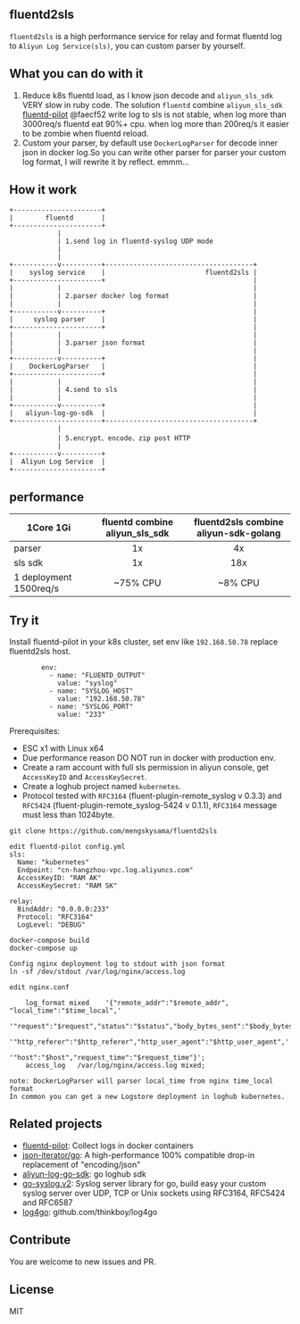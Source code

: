 ## fluentd2sls

`fluentd2sls` is a high performance service for relay and format fluentd log to `Aliyun Log Service(sls)`, you can custom parser by yourself.


## What you can do with it

1. Reduce k8s fluentd load, as I know json decode and `aliyun_sls_sdk` VERY slow in ruby code. The solution `fluentd` combine `aliyun_sls_sdk` [fluentd-pilot](https://github.com/AliyunContainerService/fluentd-pilot) @faecf52 write log to sls is not stable, when log more than 3000req/s fluentd eat 90%+ cpu. when log more than 200req/s it easier to be zombie when fluentd reload.
2. Custom your parser, by default use `DockerLogParser` for decode inner json in docker log.So you can write other parser for parser your custom log format, I will rewrite it by reflect. emmm...

## How it work
```
+----------------------+
|        fluentd       |
+----------------------+
            |
            | 1.send log in fluentd-syslog UDP mode
            | 
            |
+-----------v----------+-------------------------------------+
|    syslog service    |                         fluentd2sls |
+----------------------+                                     |
|           |                                                |
|           | 2.parser docker log format                     |
|           |                                                |
+-----------v----------+                                     |
|     syslog parser    |                                     |
+----------------------+                                     |
|           |                                                |
|           | 3.parser json format                           |
|           |                                                |
+-----------v----------+                                     |
|    DockerLogParser   |                                     |
+----------------------+                                     |
|           |                                                |
|           | 4.send to sls                                  |
|           |                                                |
+-----------v----------+                                     |
|   aliyun-log-go-sdk  |                                     |
+----------------------+-------------------------------------+
            |
            | 5.encrypt、encode、zip post HTTP
            |
+-----------v----------+
|  Aliyun Log Service  |
+----------------------+
```

## performance

|1Core 1Gi | fluentd combine aliyun_sls_sdk | fluentd2sls combine aliyun-sdk-golang |
| -------  |:--:| :--:|
| parser   | 1x | 4x  |
| sls sdk  | 1x | 18x |
| 1 deployment 1500req/s  | ~75% CPU | ~8% CPU |

## Try it
Install fluentd-pilot in your k8s cluster, set env like `192.168.50.78` replace fluentd2sls host.

```
        env:
          - name: "FLUENTD_OUTPUT"
            value: "syslog"
          - name: "SYSLOG_HOST"
            value: "192.168.50.78"
          - name: "SYSLOG_PORT"
            value: "233"

```

Prerequisites:

- ESC x1 with Linux x64
- Due performance reason DO NOT run in docker with production env.
- Create a ram account with full sls permission in aliyun console, get `AccessKeyID` and `AccessKeySecret`.
- Create a loghub project named `kubernetes`.
- Protocol tested with `RFC3164` (fluent-plugin-remote_syslog v 0.3.3) and `RFC5424` (fluent-plugin-remote_syslog-5424 v 0.1.1), `RFC3164` message must less than 1024byte.

```
git clone https://github.com/mengskysama/fluentd2sls

edit fluentd-pilot config.yml
sls:
  Name: "kubernetes"
  Endpoint: "cn-hangzhou-vpc.log.aliyuncs.com"
  AccessKeyID: "RAM AK"
  AccessKeySecret: "RAM SK"

relay:
  BindAddr: "0.0.0.0:233"
  Protocol: "RFC3164"
  LogLevel: "DEBUG"

docker-compose build
docker-compose up

Config nginx deployment log to stdout with json format
ln -sf /dev/stdout /var/log/nginx/access.log

edit nginx.conf

    log_format mixed    '{"remote_addr":"$remote_addr", "local_time":"$time_local",'
                        '"request":"$request","status":"$status","body_bytes_sent":"$body_bytes_sent",'
                        '"http_referer":"$http_referer","http_user_agent":"$http_user_agent",'
                        '"host":"$host","request_time":"$request_time"}';
    access_log   /var/log/nginx/access.log mixed;

note: DockerLogParser will parser local_time from nginx time_local format
In common you can get a new Logstore deployment in loghub kubernetes.
```


## Related projects

- [fluentd-pilot](https://github.com/AliyunContainerService/fluentd-pilot): Collect logs in docker containers
- [json-iterator/go](https://github.com/json-iterator/go): A high-performance 100% compatible drop-in replacement of "encoding/json"
- [aliyun-log-go-sdk](github.com/aliyun/aliyun-log-go-sdk): go loghub sdk
- [go-syslog.v2](github.com/aliyun/aliyun-log-go-sdk): Syslog server library for go, build easy your custom syslog server over UDP, TCP or Unix sockets using RFC3164, RFC5424 and RFC6587
- [log4go](github.com/thinkboy/log4go): github.com/thinkboy/log4go

## Contribute

You are welcome to new issues and PR.

## License
MIT


